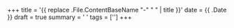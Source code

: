 +++
title = '{{ replace .File.ContentBaseName "-" " " | title }}'
date = {{ .Date }}
draft = true
summary = ' '
tags = ['']
+++
